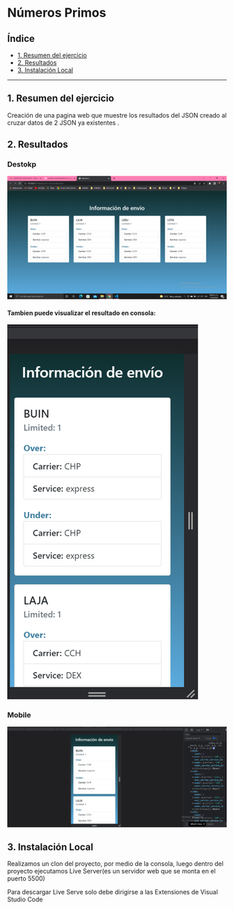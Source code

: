 # Números Primos

## Índice

- [1. Resumen del ejercicio](#1-Resumen-del-ejercicio)
- [2. Resultados](#2-Resultados)
- [3. Instalación Local](#3-Instalación-Local)

---

## 1. Resumen del ejercicio

Creación de una pagina web que muestre los resultados del JSON creado al cruzar datos de 2 JSON ya existentes .

## 2. Resultados

### Destokp

![Screenshot](./imagenesReadme/1.png)

#### Tambien puede visualizar el resultado en consola:

![Screenshot](./imagenesReadme/2.png)

### Mobile

![Screenshot](./imagenesReadme/3.png)

## 3. Instalación Local

Realizamos un clon del proyecto, por medio de la consola, luego dentro del proyecto ejecutamos Live Server(es un servidor web que se monta en el puerto 5500)

Para descargar Live Serve solo debe dirigirse a las Extensiones de Visual Studio Code
